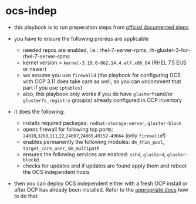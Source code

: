 # ocs-indep

* this playbook is to run preperation steps from [official documented steps]( https://access.redhat.com/documentation/en-us/red_hat_openshift_container_storage/3.11/html/deployment_guide/chap-documentation-container_ready_storage_independent#CRS_Installing_Red_Hat_Storage_Server_on_Red_Hat_Enterprise_Linux_Layered_Install_independent)

* you have to ensure the following prereqs are applicable
  * needed repos are enabled, i.e.: rhel-7-server-rpms, rh-gluster-3-for-rhel-7-server-rpms
  * kernel version > `kernel-3.10.0-862.14.4.el7.x86_64` (RHEL 7.5 EUS or newer)
  * we assume you use `firewalld` (the playbook for configuring OCS with OCP 3.11 does take care as well, so you can uncomment that part if you use `iptables`)
  * also, this playbook only works if you do have `glusterfs`and/or `glusterfs_registry` group(s) already configured in OCP inventory

* it does the following:
   * installs required packages: `redhat-storage-server`, `gluster-block`
   * opens firewall for following tcp ports: `24010`,`3260`,`111`,`22`,`24007`,`24009`,`49152-49664` (only `firewalld`!)
   * enables permanently the following modules: `dm_thin_pool`, `target_core_user`, `dm_multipath`
   * ensures the following services are enabled: `sshd`, `glusterd`, `gluster-blockd`
   * checks for updates and if updates are found apply them and reboot the OCS independent hosts

* then you can deploy OCS independent either with a fresh OCP install or after OCP has already been installed. Refer to the [appropriate docs](https://access.redhat.com/documentation/en-us/red_hat_openshift_container_storage/3.11/html/deployment_guide/install-example-basic-external-crs) how to do that
